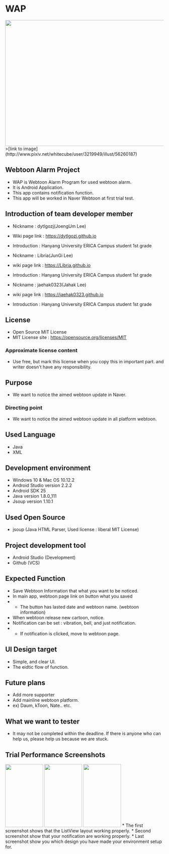# WAP
<img src="http://i67.tinypic.com/20sbz15.jpg" height = "400" width = "600">
>[link to image](http://www.pixiv.net/whitecube/user/3219949/illust/56260187)

## Webtoon Alarm Project

* WAP is Webtoon Alarm Program for used webtoon alarm.
* It is Android Application.
* This app contains notification function.
* This app will be worked in Naver Webtoon at first trial test.

## Introduction of team developer member

* Nickname : dytlgozj(JoengUm Lee)
* Wiki page link : https://dytlgozj.github.io
* Introduction : Hanyang University ERICA Campus student 1st grade

* Nickname : Libria(JunGi Lee)
* wiki page link : https://Libria.github.io
* Introduction : Hanyang University ERICA Campus student 1st grade

* Nickname : jaehak0323(Jahak Lee)
* wiki page link : https://jaehak0323.github.io
* Introduction : Hanyang University ERICA Campus student 1st grade

## License

* Open Source MIT License
* MIT License site : https://opensource.org/licenses/MIT

### Approximate license content

* Use free, but mark this license when you copy this in important part. and writer doesn't have any responsibility.

## Purpose

* We want to notice the aimed webtoon update in Naver.

### Directing point

* We want to notice the aimed webtoon update in all platform webtoon.

## Used Language

* Java
* XML

## Development environment

* Windows 10 & Mac OS 10.12.2
* Android Studio version 2.2.2
* Android SDK 25
* Java version 1.8.0_111
* Jsoup version 1.10.1

## Used Open Source

* jsoup (Java HTML Parser, Used license : liberal MIT License)

## Project development tool

* Android Studio (Development)
* Github (VCS)

## Expected Function

* Save Webtoon Information that what you want to be noticed.
* In main app, webtoon page link on button what you saved
*  - The button has lasted date and webtoon name. (webtoon information)
* When webtoon release new cartoon, notice.
* Notification can be set : vibration, bell, and just notification.
*  - If notification is clicked, move to webtoon page.    

## UI Design target

* Simple, and clear UI.
* The eidtic flow of function.

## Future plans

* Add more supporter
* Add mainline webtoon platform.
* ex) Daum, kToon, Nate.. etc.

## What we want to tester

* It may not be completed within the deadline. If there is anyone who can help us, please help us because we are stuck.

## Trial Performance Screenshots

<img src="http://i65.tinypic.com/2nh3zhd.png" height = "200" width = "120">
<img src="http://i65.tinypic.com/23uo7pz.png" height = "200" width = "120">
<img src="http://i64.tinypic.com/oad7wx.png" height = "200" width = "120">
* The first screenshot shows that the ListView layout working properly.
* Second screenshot show that your notification are working properly.
* Last screenshot show you which design you have made your environment setup for.
